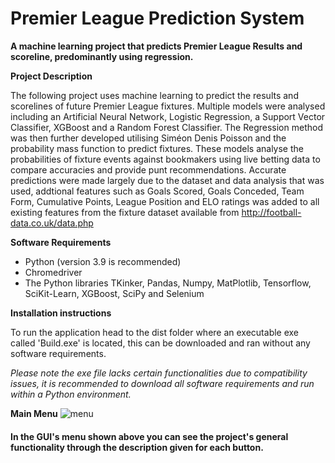 # Premier League Prediction System
**A machine learning project that predicts Premier League Results and scoreline, predominantly using regression.**

**Project Description**

The following project uses machine learning to predict the results and scorelines of future Premier League fixtures. Multiple models were analysed including an Artificial Neural Network, Logistic Regression, a Support Vector Classifier, XGBoost and a Random Forest Classifier. The Regression method was then further developed utilising Siméon Denis Poisson and the probability mass function to predict fixtures. These models analyse the probabilities of fixture events against bookmakers using live betting data to compare accuracies and provide punt recommendations. Accurate predictions were made largely due to the dataset and data analysis that was used, addtional features such as Goals Scored, Goals Conceded, Team Form, Cumulative Points, League Position and ELO ratings was added to all existing features from the fixture dataset available from http://football-data.co.uk/data.php

**Software Requirements**

- Python (version 3.9 is recommended)
- Chromedriver
- The Python libraries TKinker, Pandas, Numpy, MatPlotlib, Tensorflow, SciKit-Learn, XGBoost, SciPy and Selenium

**Installation instructions**

To run the application head to the dist folder where an executable exe called 'Build.exe' is located, this can be downloaded and ran without any software requirements. 

*Please note the exe file lacks certain functionalities due to compatibility issues, it is recommended to download all software requirements and run within a Python environment.*

**Main Menu**
![menu](https://user-images.githubusercontent.com/43520641/117599176-35e32000-b141-11eb-87f5-36abcfa914ee.PNG)


#### In the GUI's menu shown above you can see the project's general functionality through the description given for each button.
